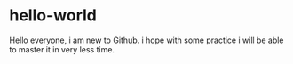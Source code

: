 # hello-world
Hello everyone, i am new to Github. i hope with some practice i will be able to master it in very less time.

